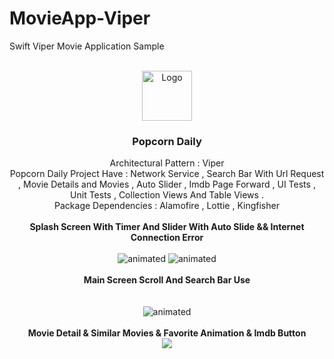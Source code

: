 # MovieApp-Viper
Swift Viper Movie Application Sample


<br />
<div align="center">
    <img src="https://user-images.githubusercontent.com/97310060/166553221-3e5657ca-3cd6-437f-8870-63ea7b78653c.png" alt="Logo" width="80" height="80">
  </a>

  <h3 align="center">Popcorn Daily</h3>

  <p align="center">
    Architectural Pattern : Viper
    <br />
    Popcorn Daily Project Have :  Network Service , Search Bar With Url Request , Movie Details and Movies , Auto Slider , Imdb Page Forward , UI Tests , Unit Tests , Collection Views And Table Views .
    <br/>
    Package Dependencies : Alamofire , Lottie , Kingfisher
    <br />
    <br />
    <a><strong> Splash Screen With Timer And Slider With Auto Slide && Internet Connection Error</strong></a>
  <br />
    <br />
     <img src="https://user-images.githubusercontent.com/97310060/166554605-38e141ff-c8a9-4231-83d3-cbcd6eb7db52.gif" alt="animated" />
     <img src="https://user-images.githubusercontent.com/97310060/166556483-bcd51509-ba17-44a8-a77f-a08b74bdbbc8.gif" alt="animated" />
    <br />
    <br />
    <a><strong> Main Screen Scroll And Search Bar Use </strong></a>
    <br />
  <br />
    <br />
     <img src="https://user-images.githubusercontent.com/97310060/166555065-061b3ed1-4ae8-4999-a016-7c8e9093fdbd.gif" alt="animated" />
     <br />
     <br />
    <a><strong> Movie Detail & Similar Movies & Favorite Animation & Imdb Button </strong></a>
    <br />
     <img src="https://user-images.githubusercontent.com/97310060/166555684-01281394-9af9-4304-8a45-fd041e039307.gif" />
   <br />
     <br />

  </p>
  </p>
  
  
  
</div>


